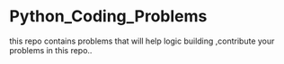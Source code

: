 # Python_Coding_Problems
this repo contains problems that will help logic building ,contribute your  problems in this repo..
